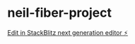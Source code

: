 # neil-fiber-project

[Edit in StackBlitz next generation editor ⚡️](https://stackblitz.com/~/github.com/projectdumb2/neil-fiber-project)
